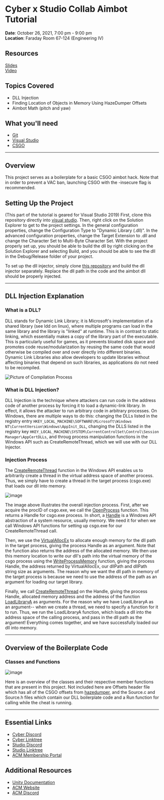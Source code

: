 # Cyber x Studio Collab Aimbot Tutorial 
  
**Date**: October 26, 2021, 7:00 pm - 9:00 pm<br>
**Location**: Faraday Room 67-124 (Engineering IV)<br>
 
## Resources
[Slides]()<br>
[Video]()
 
## Topics Covered
* DLL Injection
* Finding Location of Objects in Memory Using HazeDumper Offsets 
* Aimbot Math (pitch and yaw)
 
## What you'll need
* [Git](https://git-scm.com/downloads)
* [Visual Studio](https://visualstudio.microsoft.com/downloads/)
* [CSGO](https://store.steampowered.com/app/730/CounterStrike_Global_Offensive/)

---

## Overview
This project serves as a boilerplate for a basic CSGO aimbot hack. Note that in order to prevent a VAC ban, launching CSGO with the -insecure flag is recommended.
 
## Setting Up the Project
(This part of the tutorial is geared for Visual Studio 2019) First, clone this repository directly into [visual studio](https://docs.microsoft.com/en-us/visualstudio/get-started/tutorial-open-project-from-repo?view=vs-2022). Then, right click on the Solution Explorer to get to the project settings. In the general configuration properties, change the Configuration Type to "Dynamic Library (.dll)". In the advanced configuration properties, change the Target Extension to .dll and change the Character Set to Multi-Byte Character Set. With the project properly set up, you should be able to build the dll by right clicking on the Solution Explorer and selecting Build, and you should be able to see the dll in the Debug/Release folder of your project.

To set up the dll injector, simply clone [this repository](https://github.com/Jeff848/dll_injection) and build the dll injector separately. Replace the dll path in the code and the aimbot dll should be properly injected. 

---

## DLL Injection Explanation
### What is a DLL?
DLL stands for Dynamic Link Library; it is Microsoft's implementation of a shared library (see ldd on linux), where multiple programs can load in the same library and the library is "linked" at runtime. This is in contrast to static linking, which essentially makes a copy of the library part of the executable. This is particularly useful for games, as it prevents bloated disk space and promotes code reuse/modularization by reusing the same code that would otherwise be compiled over and over directly into different binaries. Dynamic Link Libraries also allow developers to update libraries without affecting binaries that depend on such libraries, as applications do not need to be recompiled.

![Picture of Compilation Process](https://i.stack.imgur.com/ZWg39.png)

### What is DLL Injection?
DLL Injection is the technique where attackers can run code in the address code of another process by forcing it to load a dynamic-link library. In effect, it allows the attacker to run arbitrary code in arbitrary processes. On Windows, there are multiple ways to do this: changing the DLLs listed in the registry entry `HKEY_LOCAL_MACHINE\SOFTWARE\Microsoft\Windows NT\CurrentVersion\Windows\AppInit_DLL`, changing the DLLS listed in the registry key `HKEY_LOCAL_MACHINE\SYSTEM\CurrentControlSet\Control\Session Manager\AppCertDLLs`, and throug process manipulation functions in the Windows API such as CreateRemoteThread, which we will use with our DLL Injector.

### Injection Process
The [CreateRemoteThread](https://docs.microsoft.com/en-us/windows/win32/api/processthreadsapi/nf-processthreadsapi-createremotethread) function in the Windows API enables us to arbitrarily create a thread in the virtual address space of another process. Thus, we simply have to create a thread in the target process (csgo.exe) that loads our dll into memory. 

![image](https://user-images.githubusercontent.com/25162602/141060468-df968f2c-878e-4ab2-9450-1ac0b0b85169.png)

The image above illustrates the overall injection process. First, after we acquire the procID of csgo.exe, we call the [OpenProcess](https://docs.microsoft.com/en-us/windows/win32/api/processthreadsapi/nf-processthreadsapi-openprocess) function. This returns a Handle for csgo.exe process. In short, a [Handle](https://stackoverflow.com/questions/902967/what-is-a-windows-handle) is a Windows API abstraction of a system resource, usually memory. We need it for when we call Windows API functions for setting up csgo.exe for our CreateRemoteThread call.

Then, we use the [VirtualAllocEx](https://docs.microsoft.com/en-us/windows/win32/api/memoryapi/nf-memoryapi-virtualallocex) to allocate enough memory for the dll path in the target process, giving the process Handle as an argument. Note that the function also returns the address of the allocated memory. We then use this memory location to write our dll's path into the virtual memory of the csgo process using the [WriteProcessMemory](https://docs.microsoft.com/en-us/windows/win32/api/memoryapi/nf-memoryapi-writeprocessmemory) function, giving the process Handle, the address returned by VirtualAllocEx, our dllPath and dllPath string size as arguments. The reason why we want the dll path in memory of the target process is because we need to use the address of the path as an argument for loading our target library.

Finally, we call [CreateRemoteThread](https://docs.microsoft.com/en-us/windows/win32/api/processthreadsapi/nf-processthreadsapi-createremotethread) on the Handle, giving the process Handle, allocated memory address and the address of the function [LoadLibraryA](https://docs.microsoft.com/en-us/windows/win32/api/libloaderapi/nf-libloaderapi-loadlibrarya) as arguments. For the reason why we have LoadLibraryA as an argument-- when we create a thread, we need to specify a function for it to run. Thus, we run the LoadLibraryA function, which loads a dll into the address space of the calling process, and pass in the dll path as the argument! Everything comes together, and we have successfully loaded our dll into memory.

---
 
## Overview of the Boilerplate Code
### Classes and Functions
![image](https://user-images.githubusercontent.com/25162602/141064941-d2681469-753f-4d7e-9b2d-3482545d5843.png)

Here is an overview of the classes and their respective member functions that are present in this project. Not included here are Offsets header file which has all of the CSGO offsets from [hazedumper](https://github.com/frk1/hazedumper), and the Source.c and Source.h files which contain our DLL boilerplate code and a Run function for calling while the cheat is running.

---

## Essential Links
- [Cyber Discord]()
- [Cyber Linktree]()
- [Studio Discord](https://discord.com/invite/bBk2Mcw)
- [Studio Linktree](https://linktr.ee/acmstudio)
- [ACM Membership Portal](https://members.uclaacm.com/)
## Additional Resources
- [Unity Documentation](https://docs.unity3d.com/Manual/index.html)
- [ACM Website](https://www.uclaacm.com/)
- [ACM Discord](https://discord.com/invite/eWmzKsY)
 
 
 
